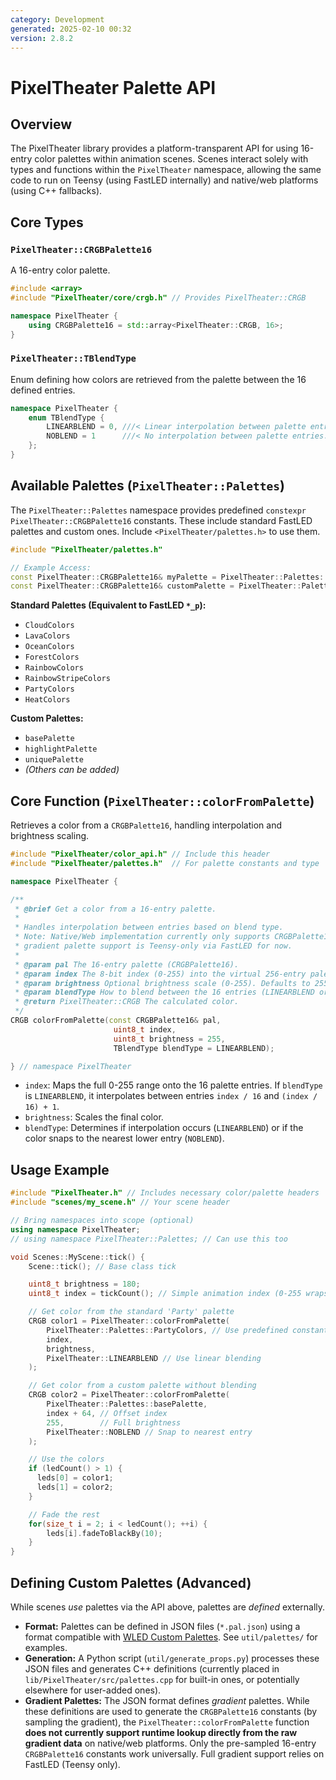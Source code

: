 ```yaml
---
category: Development
generated: 2025-02-10 00:32
version: 2.8.2
---
```


# PixelTheater Palette API

## Overview

The PixelTheater library provides a platform-transparent API for using 16-entry color palettes within animation scenes. Scenes interact solely with types and functions within the `PixelTheater` namespace, allowing the same code to run on Teensy (using FastLED internally) and native/web platforms (using C++ fallbacks).

## Core Types

### `PixelTheater::CRGBPalette16`

A 16-entry color palette.

```cpp
#include <array>
#include "PixelTheater/core/crgb.h" // Provides PixelTheater::CRGB

namespace PixelTheater {
    using CRGBPalette16 = std::array<PixelTheater::CRGB, 16>;
}
```

### `PixelTheater::TBlendType`

Enum defining how colors are retrieved from the palette between the 16 defined entries.

```cpp
namespace PixelTheater {
    enum TBlendType {
        LINEARBLEND = 0, ///< Linear interpolation between palette entries. High quality, slower.
        NOBLEND = 1      ///< No interpolation between palette entries. Low quality, faster.
    };
}
```

## Available Palettes (`PixelTheater::Palettes`)

The `PixelTheater::Palettes` namespace provides predefined `constexpr PixelTheater::CRGBPalette16` constants. These include standard FastLED palettes and custom ones. Include `<PixelTheater/palettes.h>` to use them.

```cpp
#include "PixelTheater/palettes.h"

// Example Access:
const PixelTheater::CRGBPalette16& myPalette = PixelTheater::Palettes::RainbowColors;
const PixelTheater::CRGBPalette16& customPalette = PixelTheater::Palettes::basePalette;
```

**Standard Palettes (Equivalent to FastLED `*_p`):**

*   `CloudColors`
*   `LavaColors`
*   `OceanColors`
*   `ForestColors`
*   `RainbowColors`
*   `RainbowStripeColors`
*   `PartyColors`
*   `HeatColors`

**Custom Palettes:**

*   `basePalette`
*   `highlightPalette`
*   `uniquePalette`
*   *(Others can be added)*

## Core Function (`PixelTheater::colorFromPalette`)

Retrieves a color from a `CRGBPalette16`, handling interpolation and brightness scaling.

```cpp
#include "PixelTheater/color_api.h" // Include this header
#include "PixelTheater/palettes.h"  // For palette constants and type

namespace PixelTheater {

/**
 * @brief Get a color from a 16-entry palette.
 *
 * Handles interpolation between entries based on blend type.
 * Note: Native/Web implementation currently only supports CRGBPalette16,
 * gradient palette support is Teensy-only via FastLED for now.
 *
 * @param pal The 16-entry palette (CRGBPalette16).
 * @param index The 8-bit index (0-255) into the virtual 256-entry palette.
 * @param brightness Optional brightness scale (0-255). Defaults to 255.
 * @param blendType How to blend between the 16 entries (LINEARBLEND or NOBLEND). Defaults to LINEARBLEND.
 * @return PixelTheater::CRGB The calculated color.
 */
CRGB colorFromPalette(const CRGBPalette16& pal,
                       uint8_t index,
                       uint8_t brightness = 255,
                       TBlendType blendType = LINEARBLEND);

} // namespace PixelTheater
```

*   `index`: Maps the full 0-255 range onto the 16 palette entries. If `blendType` is `LINEARBLEND`, it interpolates between entries `index / 16` and `(index / 16) + 1`.
*   `brightness`: Scales the final color.
*   `blendType`: Determines if interpolation occurs (`LINEARBLEND`) or if the color snaps to the nearest lower entry (`NOBLEND`).

## Usage Example

```cpp
#include "PixelTheater.h" // Includes necessary color/palette headers
#include "scenes/my_scene.h" // Your scene header

// Bring namespaces into scope (optional)
using namespace PixelTheater;
// using namespace PixelTheater::Palettes; // Can use this too

void Scenes::MyScene::tick() {
    Scene::tick(); // Base class tick

    uint8_t brightness = 180;
    uint8_t index = tickCount(); // Simple animation index (0-255 wraps)

    // Get color from the standard 'Party' palette
    CRGB color1 = PixelTheater::colorFromPalette(
        PixelTheater::Palettes::PartyColors, // Use predefined constant
        index,
        brightness,
        PixelTheater::LINEARBLEND // Use linear blending
    );

    // Get color from a custom palette without blending
    CRGB color2 = PixelTheater::colorFromPalette(
        PixelTheater::Palettes::basePalette,
        index + 64, // Offset index
        255,        // Full brightness
        PixelTheater::NOBLEND // Snap to nearest entry
    );

    // Use the colors
    if (ledCount() > 1) {
      leds[0] = color1;
      leds[1] = color2;
    }

    // Fade the rest
    for(size_t i = 2; i < ledCount(); ++i) {
        leds[i].fadeToBlackBy(10);
    }
}
```

## Defining Custom Palettes (Advanced)

While scenes *use* palettes via the API above, palettes are *defined* externally.

*   **Format:** Palettes can be defined in JSON files (`*.pal.json`) using a format compatible with [WLED Custom Palettes](https://kno.wled.ge/features/palettes/#custom-palettes). See `util/palettes/` for examples.
*   **Generation:** A Python script (`util/generate_props.py`) processes these JSON files and generates C++ definitions (currently placed in `lib/PixelTheater/src/palettes.cpp` for built-in ones, or potentially elsewhere for user-added ones).
*   **Gradient Palettes:** The JSON format defines *gradient* palettes. While these definitions are used to generate the `CRGBPalette16` constants (by sampling the gradient), the `PixelTheater::colorFromPalette` function **does not currently support runtime lookup directly from the raw gradient data** on native/web platforms. Only the pre-sampled 16-entry `CRGBPalette16` constants work universally. Full gradient support relies on FastLED (Teensy only).
